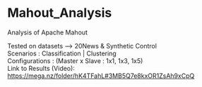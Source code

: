 # Mahout_Analysis
Analysis of Apache Mahout 

Tested on datasets --> 20News & Synthetic Control 
<br>
Scenarios : Classification | Clustering 
<br>
Configurations : (Master x Slave : 1x1, 1x3, 1x5)
<br>
Link to Results (Video): https://mega.nz/folder/hK4TFahL#3MB5Q7e8kxOR1ZsAh9xCpQ
<br>
